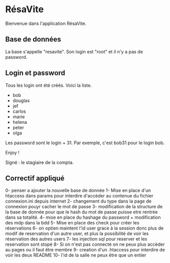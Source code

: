 # RésaVite

Bienvenue dans l'application RésaVite.

## Base de données

La base s'appelle "resavite". Son login est "root" et il n'y a pas de password.

## Login et password

Tous les login ont été créés. Voici la liste.
* bob
* douglas
* jef
* carlos
* marie
* helena
* peter
* olga

Les password sont le login + 31. Par exemple, c'est bob31 pour le login bob.

Enjoy !

Signé : le stagiaire de la compta.

## Correctif appliqué
0- penser a ajouter la nouvelle base de donnée
1- Mise en place d'un htaccess dans params pour interdire d'accèder au contenue du fichier connexion.ini depuis internet
2- changement du type dans la page de connexion pouyr cacher le mot de passe
3- modification de la structure de la base de donnée pour que le hash du mot de passe puisse etre rentrée dans sa totalité.
4- mise en place du hashage du password + modification des mdp dans la bdd
5- Mise en place des check pour créer les réservations
6- on optien maintent l'id user grace à la session donc plus de modif de reservation d'un autre user, et plus la possibilité de voir les réservation des autres users
7- les injection sql pour reserver et les reservation sont stopé
8- Si on n'est pas connecté on ne peux plus accèder au pages ou il faut être membre
9- creation d'un .htaccess pour interdire de voir les deux README
10- l'id de la salle ne peux être que un entier